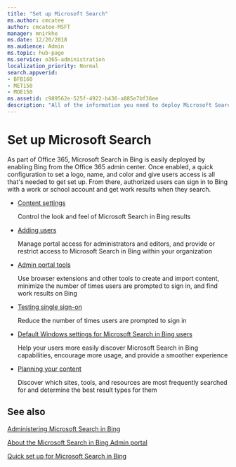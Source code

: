 ```yaml
---
title: "Set up Microsoft Search"
ms.author: cmcatee
author: cmcatee-MSFT
manager: mnirkhe
ms.date: 12/20/2018
ms.audience: Admin
ms.topic: hub-page
ms.service: o365-administration
localization_priority: Normal
search.appverid:
- BFB160
- MET150
- MOE150
ms.assetid: c989562e-525f-4922-b436-a885e7bf36ee
description: "All of the information you need to deploy Microsoft Search in Bing to your organization"
---
```


# Set up Microsoft Search

As part of Office 365, Microsoft Search in Bing is easily deployed by enabling Bing from the Office 365 admin center. Once enabled, a quick configuration to set a logo, name, and color and give users access is all that's needed to get set up. From there, authorized users can sign in to Bing with a work or school account and get work results when they search.
  
- [Content settings](content-settings.md)
    
    Control the look and feel of Microsoft Search in Bing results
    
- [Adding users](add-users.md)
    
    Manage portal access for administrators and editors, and provide or restrict access to Microsoft Search in Bing within your organization
    
- [Admin portal tools](admin-portal-tools.md)
    
    Use browser extensions and other tools to create and import content, minimize the number of times users are prompted to sign in, and find work results on Bing
    
- [Testing single sign-on](test-single-sign-on.md)
    
    Reduce the number of times users are prompted to sign in
    
- [Default Windows settings for Microsoft Search in Bing users](https://support.office.com/article/43f28f94-0233-475d-977b-f172613a4e5d.aspx)
    
    Help your users more easily discover Microsoft Search in Bing capabilities, encourage more usage, and provide a smoother experience
    
- [Planning your content](plan-your-content.md)
    
    Discover which sites, tools, and resources are most frequently searched for and determine the best result types for them
    
## See also

[Administering Microsoft Search in Bing](https://support.office.com/article/58cb3d89-b46c-45c1-91a2-21b81c1f0c33.aspx)
  
[About the Microsoft Search in Bing Admin portal](../overview/about-the-admin-portal.md)
  
[Quick set up for Microsoft Search in Bing](quick-set-up.md)
  


